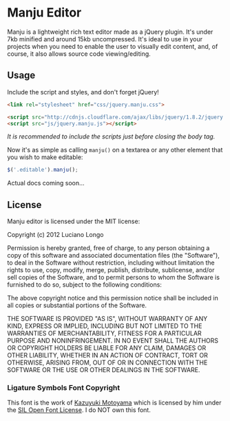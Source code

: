 # Manju Editor #

Manju is a lightweight rich text editor made as a jQuery plugin. It's under 7kb
minified and around 15kb uncompressed.
It's ideal to use in your projects when you need to enable the user to visually
edit content, and, of course, it also allows source code viewing/editing.

## Usage

Include the script and styles, and don't forget jQuery!
```html
<link rel="stylesheet" href="css/jquery.manju.css">

<script src="http://cdnjs.cloudflare.com/ajax/libs/jquery/1.8.2/jquery.min.js"></script>
<script src="js/jquery.manju.js"></script>
```

_It is recommended to include the scripts just before closing the body tag._

Now it's as simple as calling `manju()` on a textarea or any other element
that you wish to make editable:

```javascript
$('.editable').manju();
```

Actual docs coming soon...

## License

Manju editor is licensed under the MIT license:

Copyright (c) 2012 Luciano Longo

Permission is hereby granted, free of charge, to any person obtaining a copy of
this software and associated documentation files (the "Software"), to deal in
the Software without restriction, including without limitation the rights to
use, copy, modify, merge, publish, distribute, sublicense, and/or sell copies of
the Software, and to permit persons to whom the Software is furnished to do so,
subject to the following conditions:

The above copyright notice and this permission notice shall be included in all
copies or substantial portions of the Software.

THE SOFTWARE IS PROVIDED "AS IS", WITHOUT WARRANTY OF ANY KIND, EXPRESS OR
IMPLIED, INCLUDING BUT NOT LIMITED TO THE WARRANTIES OF MERCHANTABILITY, FITNESS
FOR A PARTICULAR PURPOSE AND NONINFRINGEMENT. IN NO EVENT SHALL THE AUTHORS OR
COPYRIGHT HOLDERS BE LIABLE FOR ANY CLAIM, DAMAGES OR OTHER LIABILITY, WHETHER
IN AN ACTION OF CONTRACT, TORT OR OTHERWISE, ARISING FROM, OUT OF OR IN
CONNECTION WITH THE SOFTWARE OR THE USE OR OTHER DEALINGS IN THE SOFTWARE.

### Ligature Symbols Font Copyright

This font is the work of [Kazuyuki Motoyama](http://kudakurage.com/ligature_symbols/)
which is licensed by him under the
[SIL Open Font License](http://scripts.sil.org/cms/scripts/page.php?site_id=nrsi&id=OFL).
I do NOT own this font.